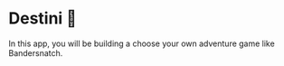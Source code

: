 
# Destini 🤔



In this app, you will be building a choose your own adventure game like Bandersnatch.
